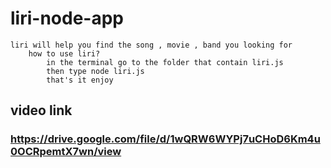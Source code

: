 # liri-node-app
    liri will help you find the song , movie , band you looking for
        how to use liri?
            in the terminal go to the folder that contain liri.js
            then type node liri.js
            that's it enjoy
## video link
### https://drive.google.com/file/d/1wQRW6WYPj7uCHoD6Km4u0OCRpemtX7wn/view
